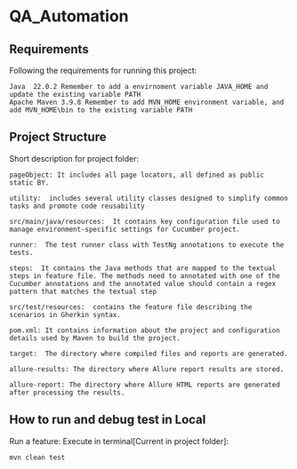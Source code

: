 # QA_Automation

## Requirements

  Following the requirements for running this project:

    Java  22.0.2 Remember to add a envirnoment variable JAVA_HOME and update the existing variable PATH
    Apache Maven 3.9.8 Remember to add MVN_HOME environment variable, and add MVN_HOME\bin to the existing variable PATH

## Project Structure
  Short description for project folder:

    pageObject: It includes all page locators, all defined as public static BY.

    utility:  includes several utility classes designed to simplify common tasks and promote code reusability

    src/main/java/resources:  It contains key configuration file used to manage environment-specific settings for Cucumber project.

    runner:  The test runner class with TestNg annotations to execute the tests.

    steps:  It contains the Java methods that are mapped to the textual steps in feature file. The methods need to annotated with one of the Cucumber annotations and the annotated value should contain a regex pattern that matches the textual step

    src/test/resources:  contains the feature file describing the scenarios in Gherkin syntax.

    pom.xml: It contains information about the project and configuration details used by Maven to build the project.

    target:  The directory where compiled files and reports are generated.

    allure-results: The directory where Allure report results are stored.

    allure-report: The directory where Allure HTML reports are generated after processing the results.

## How to run and debug test in Local
  Run a feature:
    Execute in terminal[Current in project folder]:

    mvn clean test





